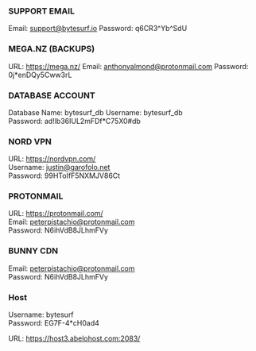### SUPPORT EMAIL
Email: support@bytesurf.io
Password: q6CR3^Yb^SdU

### MEGA.NZ (BACKUPS)
URL: https://mega.nz/
Email: anthonyalmond@protonmail.com
Password: 0j*enDQy5Cww3rL

### DATABASE ACCOUNT
Database Name: bytesurf_db
Username: bytesurf_db  
Password: ad!lb36IUL2mFDf*C75X0#db

### NORD VPN
URL: https://nordvpn.com/  
Username: justin@garofolo.net  
Password: 99HToIfF5NXMJV86Ct

### PROTONMAIL
URL: https://protonmail.com/  
Email: peterpistachio@protonmail.com  
Password: N6ihVdB8JLhmFVy

### BUNNY CDN
Email: peterpistachio@protonmail.com    
Password: N6ihVdB8JLhmFVy

### Host   
Username: bytesurf  
Password: EG7F-4*cH0ad4    

URL: https://host3.abelohost.com:2083/
